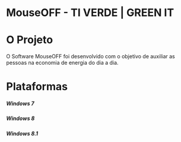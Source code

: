 # MouseOFF - TI VERDE | GREEN IT 

<h1> O Projeto </h1>
O Software MouseOFF foi desenvolvido com o objetivo de auxiliar as pessoas na economia de energia do dia a dia. 

<h1>Plataformas</h1>

<h5>Windows 7</h5>
<h5>Windows 8</h5>
<h5>Windows 8.1</h5>



